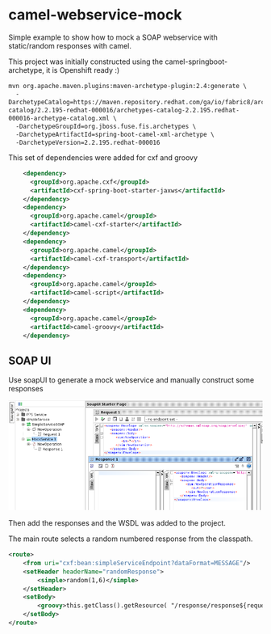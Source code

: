 # camel-webservice-mock

Simple example to show how to mock a SOAP webservice with static/random responses with camel.

This project was initially constructed using the camel-springboot-archetype, it is Openshift ready :)

```text
mvn org.apache.maven.plugins:maven-archetype-plugin:2.4:generate \
  -DarchetypeCatalog=https://maven.repository.redhat.com/ga/io/fabric8/archetypes/archetypes-catalog/2.2.195-redhat-000016/archetypes-catalog-2.2.195.redhat-000016-archetype-catalog.xml \
  -DarchetypeGroupId=org.jboss.fuse.fis.archetypes \
  -DarchetypeArtifactId=spring-boot-camel-xml-archetype \
  -DarchetypeVersion=2.2.195.redhat-000016
```

This set of dependencies were added for cxf and groovy

```xml
    <dependency>
      <groupId>org.apache.cxf</groupId>
      <artifactId>cxf-spring-boot-starter-jaxws</artifactId>
    </dependency>
    <dependency>
      <groupId>org.apache.camel</groupId>
      <artifactId>camel-cxf-starter</artifactId>
    </dependency>
    <dependency>
      <groupId>org.apache.camel</groupId>
      <artifactId>camel-cxf-transport</artifactId>
    </dependency>
    <dependency>
      <groupId>org.apache.camel</groupId>
      <artifactId>camel-script</artifactId>
    </dependency>
    <dependency>
      <groupId>org.apache.camel</groupId>
      <artifactId>camel-groovy</artifactId>
    </dependency>
```

## SOAP UI

Use soapUI to generate a mock webservice and manually construct some responses

![SOAPUI Screenshot](./img/soapui-mock.png "SOAPUI Construct Mock")

Then add the responses and the WSDL was added to the project.

The main route selects a random numbered response from the classpath.

```xml
<route>
    <from uri="cxf:bean:simpleServiceEndpoint?dataFormat=MESSAGE"/>
    <setHeader headerName="randomResponse">
        <simple>random(1,6)</simple>
    </setHeader>
    <setBody>
        <groovy>this.getClass().getResource( "/response/response${request.headers.randomResponse}.xml" ).text</groovy>
    </setBody>
</route>
```
